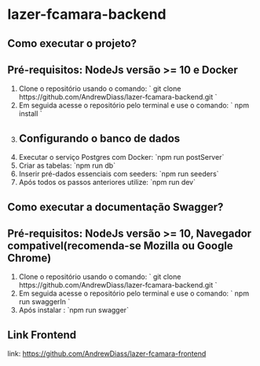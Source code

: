 # lazer-fcamara-backend

 
<h2> Como executar o projeto? </h2>
<h2> Pré-requisitos:  NodeJs versão >= 10 e Docker</h2>
<ol>
<li> Clone o repositório usando o comando: ` git clone https://github.com/AndrewDiass/lazer-fcamara-backend.git ` </li>
<li> Em seguida acesse o repositório pelo terminal e use o comando: ` npm install `</li>
 <li> <h2> Configurando o banco de dados </h2> </li>
 <li> Executar o serviço Postgres com Docker: `npm run postServer`  </li>
 <li> Criar as tabelas: `npm run db` </li>
 <li> Inserir pré-dados essenciais com seeders: `npm run seeders` </li>
 <li> Após todos os passos anteriores utilize: `npm run dev` </li>
</ol>


<h2> Como executar a documentação Swagger? </h2>
<h2> Pré-requisitos: NodeJs versão >= 10, Navegador compativel(recomenda-se Mozilla ou Google Chrome)</h2>
<ol>
<li> Clone o repositório usando o comando: ` git clone https://github.com/AndrewDiass/lazer-fcamara-backend.git `</li>
<li> Em seguida acesse o repositório pelo terminal e use o comando: ` npm run swaggerIn `</li>
<li> Após instalar : `npm run swagger` </li>
</ol>



## Link Frontend

link: https://github.com/AndrewDiass/lazer-fcamara-frontend
